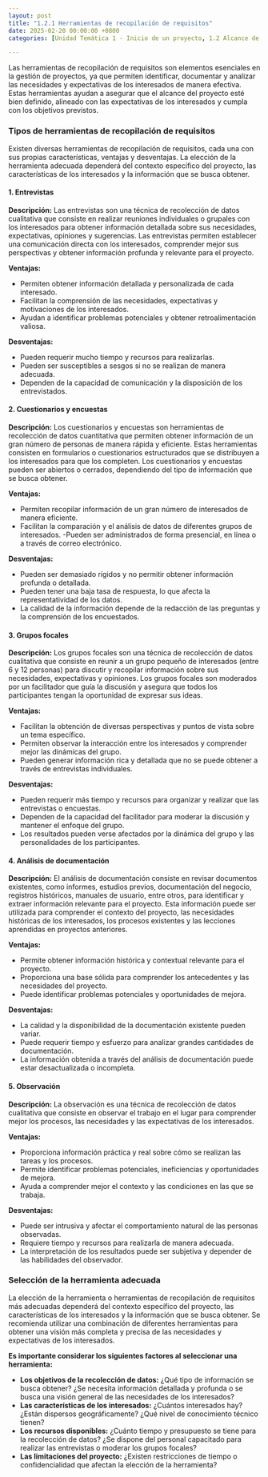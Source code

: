 ```yaml
---
layout: post
title: "1.2.1 Herramientas de recopilación de requisitos"
date: 2025-02-20 00:00:00 +0800
categories: [Unidad Temática 1 - Inicio de un proyecto, 1.2 Alcance de un proyecto]

---
```

Las herramientas de recopilación de requisitos son elementos esenciales en la gestión
de proyectos, ya que permiten identificar, documentar y analizar las necesidades y
expectativas de los interesados de manera efectiva. Estas herramientas ayudan a
asegurar que el alcance del proyecto esté bien definido, alineado con las expectativas
de los interesados y cumpla con los objetivos previstos.

### Tipos de herramientas de recopilación de requisitos
Existen diversas herramientas de recopilación de requisitos, cada una con sus propias
características, ventajas y desventajas. La elección de la herramienta adecuada
dependerá del contexto específico del proyecto, las características de los interesados y
la información que se busca obtener.

#### 1. Entrevistas
**Descripción:** Las entrevistas son una técnica de recolección de datos cualitativa que
consiste en realizar reuniones individuales o grupales con los interesados para obtener
información detallada sobre sus necesidades, expectativas, opiniones y sugerencias.
Las entrevistas permiten establecer una comunicación directa con los interesados,
comprender mejor sus perspectivas y obtener información profunda y relevante para
el proyecto.

**Ventajas:**
- Permiten obtener información detallada y personalizada de cada interesado.
- Facilitan la comprensión de las necesidades, expectativas y motivaciones de los
interesados.
- Ayudan a identificar problemas potenciales y obtener retroalimentación
valiosa.

**Desventajas:**
- Pueden requerir mucho tiempo y recursos para realizarlas.
- Pueden ser susceptibles a sesgos si no se realizan de manera adecuada.
- Dependen de la capacidad de comunicación y la disposición de los
entrevistados.

#### 2. Cuestionarios y encuestas
**Descripción:** Los cuestionarios y encuestas son herramientas de recolección de datos
cuantitativa que permiten obtener información de un gran número de personas de
manera rápida y eficiente. Estas herramientas consisten en formularios o
cuestionarios estructurados que se distribuyen a los interesados para que los
completen. Los cuestionarios y encuestas pueden ser abiertos o cerrados, dependiendo
del tipo de información que se busca obtener.

**Ventajas:**
- Permiten recopilar información de un gran número de interesados de manera
eficiente.
- Facilitan la comparación y el análisis de datos de diferentes grupos de
interesados.
-Pueden ser administrados de forma presencial, en línea o a través de correo
electrónico.

**Desventajas:**
- Pueden ser demasiado rígidos y no permitir obtener información profunda o
detallada.
- Pueden tener una baja tasa de respuesta, lo que afecta la representatividad de
los datos.
- La calidad de la información depende de la redacción de las preguntas y la
comprensión de los encuestados.

#### 3. Grupos focales
**Descripción:** Los grupos focales son una técnica de recolección de datos cualitativa
que consiste en reunir a un grupo pequeño de interesados (entre 6 y 12 personas) para
discutir y recopilar información sobre sus necesidades, expectativas y opiniones. Los
grupos focales son moderados por un facilitador que guía la discusión y asegura que
todos los participantes tengan la oportunidad de expresar sus ideas.

**Ventajas:**
- Facilitan la obtención de diversas perspectivas y puntos de vista sobre un tema
específico.
- Permiten observar la interacción entre los interesados y comprender mejor las
dinámicas del grupo.
- Pueden generar información rica y detallada que no se puede obtener a través
de entrevistas individuales.

**Desventajas:**
- Pueden requerir más tiempo y recursos para organizar y realizar que las
entrevistas o encuestas.
- Dependen de la capacidad del facilitador para moderar la discusión y mantener
el enfoque del grupo.
- Los resultados pueden verse afectados por la dinámica del grupo y las
personalidades de los participantes.

#### 4. Análisis de documentación
**Descripción:** El análisis de documentación consiste en revisar documentos existentes,
como informes, estudios previos, documentación del negocio, registros históricos,
manuales de usuario, entre otros, para identificar y extraer información relevante para
el proyecto. Esta información puede ser utilizada para comprender el contexto del
proyecto, las necesidades históricas de los interesados, los procesos existentes y las
lecciones aprendidas en proyectos anteriores.

**Ventajas:**
- Permite obtener información histórica y contextual relevante para el proyecto.
- Proporciona una base sólida para comprender los antecedentes y las
necesidades del proyecto.
- Puede identificar problemas potenciales y oportunidades de mejora.

**Desventajas:**
- La calidad y la disponibilidad de la documentación existente pueden variar.
- Puede requerir tiempo y esfuerzo para analizar grandes cantidades de
documentación.
- La información obtenida a través del análisis de documentación puede estar
desactualizada o incompleta.

#### 5. Observación
**Descripción:** La observación es una técnica de recolección de datos cualitativa que
consiste en observar el trabajo en el lugar para comprender mejor los procesos, las
necesidades y las expectativas de los interesados.

**Ventajas:**
- Proporciona información práctica y real sobre cómo se realizan las tareas y los
procesos.
- Permite identificar problemas potenciales, ineficiencias y oportunidades de
mejora.
- Ayuda a comprender mejor el contexto y las condiciones en las que se trabaja.

**Desventajas:**
- Puede ser intrusiva y afectar el comportamiento natural de las personas
observadas.
- Requiere tiempo y recursos para realizarla de manera adecuada.
- La interpretación de los resultados puede ser subjetiva y depender de las
habilidades del observador.

### Selección de la herramienta adecuada
La elección de la herramienta o herramientas de recopilación de requisitos más
adecuadas dependerá del contexto específico del proyecto, las características de los
interesados y la información que se busca obtener. Se recomienda utilizar una
combinación de diferentes herramientas para obtener una visión más completa y
precisa de las necesidades y expectativas de los interesados.

**Es importante considerar los siguientes factores al seleccionar una herramienta:**
- **Los objetivos de la recolección de datos:** ¿Qué tipo de información se busca
obtener? ¿Se necesita información detallada y profunda o se busca una visión
general de las necesidades de los interesados?
- **Las características de los interesados:** ¿Cuántos interesados hay? ¿Están
dispersos geográficamente? ¿Qué nivel de conocimiento técnico tienen?
- **Los recursos disponibles:** ¿Cuánto tiempo y presupuesto se tiene para la
recolección de datos? ¿Se dispone del personal capacitado para realizar las
entrevistas o moderar los grupos focales?
- **Las limitaciones del proyecto:** ¿Existen restricciones de tiempo o
confidencialidad que afectan la elección de la herramienta?
